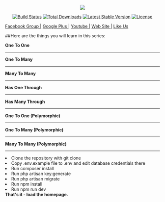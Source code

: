 <p align="center"><img src="https://user-images.githubusercontent.com/29582239/76698423-efc13680-66cc-11ea-9c1c-8aad330ca644.jpg"></p>

<p align="center">
<a href="https://travis-ci.org/laravel/framework"><img src="https://travis-ci.org/laravel/framework.svg" alt="Build Status"></a>
<a href="https://packagist.org/packages/laravel/framework"><img src="https://poser.pugx.org/laravel/framework/d/total.svg" alt="Total Downloads"></a>
<a href="https://packagist.org/packages/laravel/framework"><img src="https://poser.pugx.org/laravel/framework/v/stable.svg" alt="Latest Stable Version"></a>
<a href="https://packagist.org/packages/laravel/framework"><img src="https://poser.pugx.org/laravel/framework/license.svg" alt="License"></a>
</p>

<a href="https://www.facebook.com/groups/fullstackwebdevelopment/">Facebook Group |</a>
<a href="https://plus.google.com/u/0/communities/113464467764075060760">Google Plus |</a>
<a href="https://www.youtube.com/channel/UCqba1eUmmSCal1DbdaHONZA">Youtube  |</a>
<a href="http://www.sumon-it.com">Web Site |</a>
<a href="https://www.facebook.com/csesumonpro">Like Us</a>

   
##Here are the things you will learn in this series:

<b>One To One</b><hr>
<b>One To Many</b><hr>
<b>Many To Many</b><hr>
<b>Has One Through</b><hr>
<b>Has Many Through</b><hr>
<b>One To One (Polymorphic)</b><hr>
<b>One To Many (Polymorphic)</b><hr>
<b>Many To Many (Polymorphic)</b><hr>
  
<article class="markdown-body entry-content" itemprop="text">
  
  <li> Clone the repository with git clone </li>
   <li>Copy .env.example file to .env and edit database credentials there</li>
  <li> Run composer install</li>
  <li> Run php artisan key:generate</li>
  <li> Run php artisan migrate</li>
  <li> Run npm install</li>
   <li>Run npm run dev</li>
<b>That's it - load the homepage.</b>
</article>
